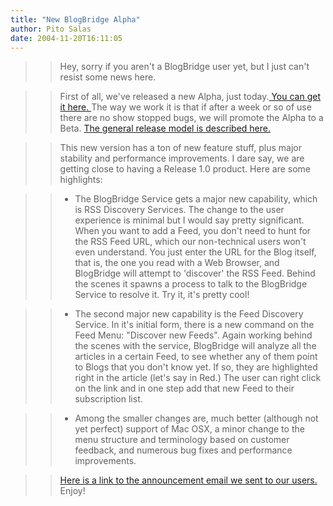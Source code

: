 ```yaml
---
title: "New BlogBridge Alpha"
author: Pito Salas
date: 2004-11-20T16:11:05
---
```



>>

>> Hey, sorry if you aren't a BlogBridge user yet, but I just can't resist
some news here.

>>

>> First of all, we've released a new Alpha, just today.[ You can get it here.
](<http://www.blogbridge.com/install/alpha/blogbridge.jnlp>) The way we work
it is that if after a week or so of use there are no show stopped bugs, we
will promote the Alpha to a Beta. [The general release model is described
here.](<http://www.blogbridge.com/projectpage.htm#releases>)

>>

>> This new version has a ton of new feature stuff, plus major stability and
performance improvements. I dare say, we are getting close to having a Release
1.0 product. Here are some highlights:

>>

>>   * The BlogBridge Service gets a major new capability, which is RSS
Discovery Services. The change to the user experience is minimal but I would
say pretty significant. When you want to add a Feed, you don't need to hunt
for the RSS Feed URL, which our non-technical users won't even understand. You
just enter the URL for the Blog itself, that is, the one you read with a Web
Browser, and BlogBridge will attempt to 'discover' the RSS Feed. Behind the
scenes it spawns a process to talk to the BlogBridge Service to resolve it.
Try it, it's pretty cool!

>>   * The second major new capability is the Feed Discovery Service. In it's
initial form, there is a new command on the Feed Menu: "Discover new Feeds".
Again working behind the scenes with the service, BlogBridge will analyze all
the articles in a certain Feed, to see whether any of them point to Blogs that
you don't know yet. If so, they are highlighted right in the article (let's
say in Red.) The user can right click on the link and in one step add that new
Feed to their subscription list.

>>   * Among the smaller changes are, much better (although not yet perfect)
support of Mac OSX, a minor change to the menu structure and terminology based
on customer feedback, and numerous bug fixes and performance improvements.

>>

>> [Here is a link to the announcement email we sent to our
users.](<http://www.blogbridge.com/update064.html>)  
> Enjoy!


